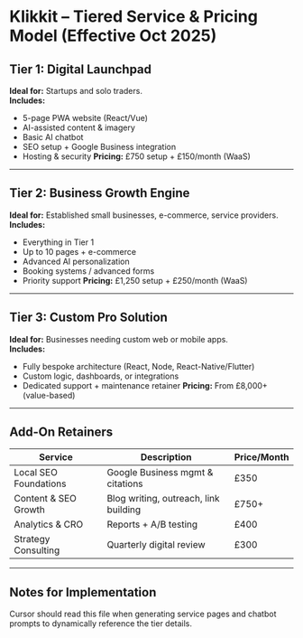 # Klikkit – Tiered Service & Pricing Model (Effective Oct 2025)

## Tier 1: Digital Launchpad
**Ideal for:** Startups and solo traders.  
**Includes:**
- 5-page PWA website (React/Vue)
- AI-assisted content & imagery
- Basic AI chatbot
- SEO setup + Google Business integration
- Hosting & security
**Pricing:** £750 setup + £150/month (WaaS)

---

## Tier 2: Business Growth Engine
**Ideal for:** Established small businesses, e-commerce, service providers.  
**Includes:**
- Everything in Tier 1
- Up to 10 pages + e-commerce
- Advanced AI personalization
- Booking systems / advanced forms
- Priority support
**Pricing:** £1,250 setup + £250/month (WaaS)

---

## Tier 3: Custom Pro Solution
**Ideal for:** Businesses needing custom web or mobile apps.  
**Includes:**
- Fully bespoke architecture (React, Node, React-Native/Flutter)
- Custom logic, dashboards, or integrations
- Dedicated support + maintenance retainer
**Pricing:** From £8,000+ (value-based)

---

## Add-On Retainers
| Service | Description | Price/Month |
|----------|--------------|-------------|
| Local SEO Foundations | Google Business mgmt & citations | £350 |
| Content & SEO Growth | Blog writing, outreach, link building | £750+ |
| Analytics & CRO | Reports + A/B testing | £400 |
| Strategy Consulting | Quarterly digital review | £300 |

---

## Notes for Implementation
Cursor should read this file when generating service pages and chatbot prompts to dynamically reference the tier details.